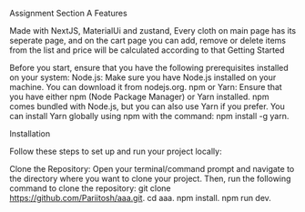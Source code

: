 Assignment Section A
Features

Made with NextJS, MaterialUi and zustand,
Every cloth on main page has its seperate page, and on the cart page you can add, remove or delete items from the list and price will be calculated according to that
Getting Started

Before you start, ensure that you have the following prerequisites installed on your system: Node.js: Make sure you have Node.js installed on your machine. You can download it from nodejs.org. npm or Yarn: Ensure that you have either npm (Node Package Manager) or Yarn installed. npm comes bundled with Node.js, but you can also use Yarn if you prefer. You can install Yarn globally using npm with the command: npm install -g yarn.

Installation

Follow these steps to set up and run your project locally:

Clone the Repository: Open your terminal/command prompt and navigate to the directory where you want to clone your project. Then, run the following command to clone the repository: git clone https://github.com/Pariitosh/aaa.git.
cd aaa.
npm install.
npm run dev.
